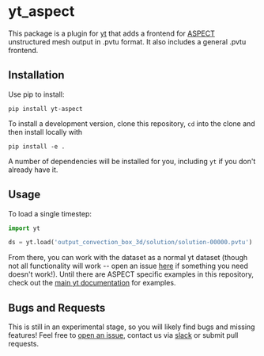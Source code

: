 # yt_aspect

This package is a plugin for [yt](https://yt-project.org) that adds a frontend for [ASPECT](https://aspect.geodynamics.org/) unstructured mesh output in .pvtu format. It also includes a general .pvtu frontend. 

## Installation

Use pip to install:

```
pip install yt-aspect
```

To install a development version,  clone this repository, `cd` into the clone and then install locally with

```
pip install -e .
```

A number of dependencies will be installed for you, including `yt` if you don't already have it. 

## Usage

To load a single timestep:

```python
import yt

ds = yt.load('output_convection_box_3d/solution/solution-00000.pvtu')
```

From there, you can work with the dataset as a normal yt dataset (though not all functionality will work -- open an issue [here](https://github.com/data-exp-lab/yt_aspect/issues) if something you need doesn't work!). Until there are ASPECT specific examples in this repository, check out the [main yt documentation](https://yt-project.org/doc/) for examples.

## Bugs and Requests
This is still in an experimental stage, so you will likely find bugs and missing features! Feel free to [open an issue](https://github.com/data-exp-lab/yt_aspect/issues), contact us via [slack](https://yt-project.slack.com/) or submit pull requests.
